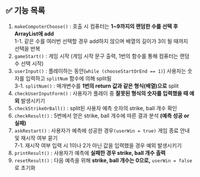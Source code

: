 ## ✅ 기능 목록
1. `makeComputerChoose()` : 호출 시 컴퓨터는 __1~9까지의 랜덤한 수를 선택 후 ArrayList에 add__  
  1-1. 같은 수를 여러번 선택할 경우 add하지 않으며 배열의 길이가 3이 될 때까지 선택을 반복
3. `gameStart()` : 게임 시작 (게임 시작 문구 출력, 1번의 함수를 통해 컴퓨터는 랜덤 수 선택 시작)
4. `userInput()` : 플레이하는 동안(`while (chooseStartOrEnd == 1)`) 사용자는 숫자를 입력하고 `splitNum` 함수에 의해 split됨  
3-1. `splitNum()` : 매개변수를 __1번의 return 값과 같은 형식(배열)으로__ split
4. `checkUserInputForm()` : 사용자가 플레이 중 __잘못된 형식의 숫자를 입력했을 때 예외__ 발생시키기
5. `checkStrikeOrBall()` : split된 사용자 예측 숫자의 strike, ball 개수 확인
6. `checkResult()` : 5번에서 얻은 strike, ball 개수에 따른 결과 분석 __(예측 성공 or 실패)__
7. `askRestart()` : 사용자가 예측에 성공한 경우`(userWin = true)` 게임 종료 안내 및 재시작 여부 묻기  
7-1. 재시작 여부 입력 시 1이나 2가 아닌 값을 입력했을 경우 예외 발생시키기
8. `printResult()` : 사용자가 예측에 __실패한 경우 strike, ball 개수 출력__
9. `resetResult()` : 다음 예측을 위해 __strike, ball 개수는 0으로,__ `userWin = false`로 초기화
